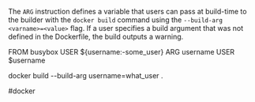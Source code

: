 The `ARG` instruction defines a variable that users can pass at build-time to the builder with the `docker build` command using the `--build-arg <varname>=<value>` flag. If a user specifies a build argument that was not defined in the Dockerfile, the build outputs a warning.

FROM busybox
USER ${username:-some_user}
ARG username
USER $username

docker build --build-arg username=what_user .

#docker 